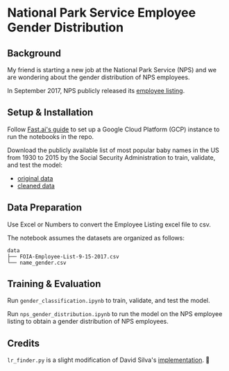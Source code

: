 # National Park Service Employee Gender Distribution

## Background
My friend is starting a new job at the National Park Service (NPS) and we are wondering about the gender distribution of NPS employees.

In September 2017, NPS publicly released its [employee listing](https://www.nps.gov/aboutus/foia/foia-frd.htm).

## Setup & Installation
Follow [Fast.ai's guide](https://course.fast.ai/start_gcp.html) to set up a Google Cloud Platform (GCP) instance to run the notebooks in the repo.

Download the publicly available list of most popular baby names in the US from 1930 to 2015 by the Social Security Administration to train, validate, and test the model:
* [original data](https://www.ssa.gov/oact/babynames/limits.html)
* [cleaned data](https://data.world/howarder/gender-by-name)

## Data Preparation
Use Excel or Numbers to convert the Employee Listing excel file to csv.

The notebook assumes the datasets are organized as follows:
```
data
├── FOIA-Employee-List-9-15-2017.csv
└── name_gender.csv
```

## Training & Evaluation
Run `gender_classification.ipynb` to train, validate, and test the model.

Run `nps_gender_distribution.ipynb` to run the model on the NPS employee listing to obtain a gender distribution of NPS employees.

## Credits
`lr_finder.py` is a slight modification of David Silva's [implementation](https://github.com/davidtvs/pytorch-lr-finder). 🙏
